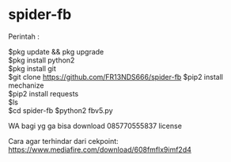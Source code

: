 # spider-fb
Perintah :

$pkg update && pkg upgrade  
$pkg install python2  
$pkg install git  
$git clone   https://github.com/FR13NDS666/spider-fb
$pip2 install mechanize  
$pip2 install requests  
$ls  
$cd  spider-fb 
$python2 fbv5.py  

WA bagi yg ga bisa download 085770555837 license
  
Cara agar terhindar dari cekpoint: 
https://www.mediafire.com/download/608fmflx9imf2d4
